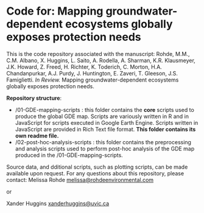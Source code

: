 # Code for: Mapping groundwater-dependent ecosystems globally exposes protection needs

This is the code repository associated with the manuscript: Rohde, M.M., C.M. Albano, X. Huggins, L. Saito, A. Rodella, A. Sharman, K.R. Klausmeyer, J.K. Howard, Z. Freed, H. Richter, K. Toderich, C. Morton, H.A. Chandanpurkar, A.J. Purdy, J. Huntington, E. Zaveri, T. Gleeson, J.S. Famiglietti. *In Review.* Mapping groundwater-dependent ecosystems globally exposes protection needs.

**Repository structure**:
- /01-GDE-mapping-scripts : this folder contains the **core** scripts used to produce the global GDE map. Scripts are variously written in R and in JavaScript for scripts executed in Google Earth Engine. Scripts written in JavaScript are provided in Rich Text file format. **This folder contains its own readme file.**
- /02-post-hoc-analysis-scripts : this folder contains the preprocessing and analysis scripts used to perform post-hoc analysis of the GDE map produced in the /01-GDE-mapping-scripts. 

Source data, and dditional scripts, such as plotting scripts, can be made available upon request. For any questions about this repository, please contact:
Melissa Rohde
melissa@rohdeenvironmental.com 

or 

Xander Huggins
xanderhuggins@uvic.ca
